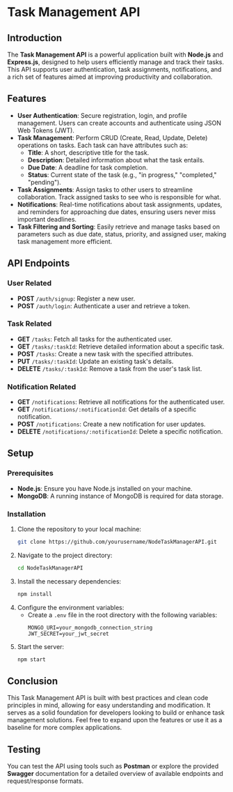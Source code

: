 # Task Management API

## Introduction
The **Task Management API** is a powerful application built with **Node.js** and **Express.js**, designed to help users efficiently manage and track their tasks. This API supports user authentication, task assignments, notifications, and a rich set of features aimed at improving productivity and collaboration.

## Features
- **User Authentication**: Secure registration, login, and profile management. Users can create accounts and authenticate using JSON Web Tokens (JWT).
- **Task Management**: Perform CRUD (Create, Read, Update, Delete) operations on tasks. Each task can have attributes such as:
  - **Title**: A short, descriptive title for the task.
  - **Description**: Detailed information about what the task entails.
  - **Due Date**: A deadline for task completion.
  - **Status**: Current state of the task (e.g., "in progress," "completed," "pending").
- **Task Assignments**: Assign tasks to other users to streamline collaboration. Track assigned tasks to see who is responsible for what.
- **Notifications**: Real-time notifications about task assignments, updates, and reminders for approaching due dates, ensuring users never miss important deadlines.
- **Task Filtering and Sorting**: Easily retrieve and manage tasks based on parameters such as due date, status, priority, and assigned user, making task management more efficient.

## API Endpoints
### User Related
- **POST** `/auth/signup`: Register a new user.
- **POST** `/auth/login`: Authenticate a user and retrieve a token.

### Task Related
- **GET** `/tasks`: Fetch all tasks for the authenticated user.
- **GET** `/tasks/:taskId`: Retrieve detailed information about a specific task.
- **POST** `/tasks`: Create a new task with the specified attributes.
- **PUT** `/tasks/:taskId`: Update an existing task's details.
- **DELETE** `/tasks/:taskId`: Remove a task from the user's task list.

### Notification Related
- **GET** `/notifications`: Retrieve all notifications for the authenticated user.
- **GET** `/notifications/:notificationId`: Get details of a specific notification.
- **POST** `/notifications`: Create a new notification for user updates.
- **DELETE** `/notifications/:notificationId`: Delete a specific notification.

## Setup
### Prerequisites
- **Node.js**: Ensure you have Node.js installed on your machine.
- **MongoDB**: A running instance of MongoDB is required for data storage.

### Installation
1. Clone the repository to your local machine:
   ```bash
   git clone https://github.com/yourusername/NodeTaskManagerAPI.git
   ```
2. Navigate to the project directory:
   ```bash
   cd NodeTaskManagerAPI
   ```
3. Install the necessary dependencies:
   ```bash
   npm install
   ```
4. Configure the environment variables:
   - Create a `.env` file in the root directory with the following variables:
     ```plaintext
     MONGO_URI=your_mongodb_connection_string
     JWT_SECRET=your_jwt_secret
     ```
5. Start the server:
   ```bash
   npm start
   ```

## Conclusion
This Task Management API is built with best practices and clean code principles in mind, allowing for easy understanding and modification. It serves as a solid foundation for developers looking to build or enhance task management solutions. Feel free to expand upon the features or use it as a baseline for more complex applications.

## Testing
You can test the API using tools such as **Postman** or explore the provided **Swagger** documentation for a detailed overview of available endpoints and request/response formats.
